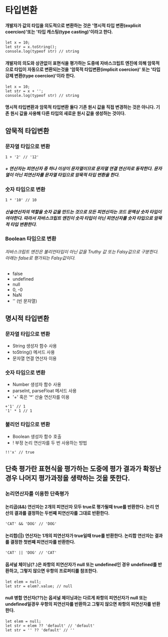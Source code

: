 # 타입변환

#### 개발자가 값의 타입을 의도적으로 변환하는 것은 '명시적 타입 변환(explicit coercion)'또는 '타입 캐스팅(type casting)'이라고 한다.

```
let x = 10;
let str = x.toString();
console.log(typeof str) // string
```

#### 개발자의 의도와 상관없이 표현식을 평가하는 도중에 자바스크립트 엔진에 의해 암묵적으로 타입이 자동으로 변환되는것을 '암묵적 타입변환(implicit coercion)' 또는 '타입 강제 변환(type coercion)'이라 한다.

```
let x = 10;
let str = x + '';
console.log(typeof str) // string
```

#### 명시적 타입변환과 암묵적 타입변환 둘다 기존 원시 값을 직접 변경하는 것은 아니다. 기존 원시 값을 사용해 다른 타입의 새로운 원시 값을 생성하는 것이다.

## 암묵적 타입변환

### 문자열 타입으로 변환

```
1 + '2' // '12'
```

##### + 연산자는 피연산자 중 하나 이상이 문자열이므로 문자열 연결 연산자로 동작한다. 문자열이 아닌 피연산자를 문자열 타입으로 암묵적 타입 변환을 한다.

### 숫자 타입으로 변환

```
1 * '10' // 10
```

##### 산술연산자의 역할을 숫자 값을 만드는 것으로 모든 피연산자는 코드 문맥상 숫자 타입이여야한다. 따라서 자바스크립트 엔진이 숫자 타입이 아닌 피연산자를 숫자 타입으로 암묵적 타입 변환한다.

### Boolean 타입으로 변환

###### 자바스크립트 엔진은 불리언타입이 아닌 값을 Truthy 값 또는 Falsy값으로 구분한다. 아래는 false로 평가되는 Falsy값이다.

- false
- undefined
- null
- 0, -0
- NaN
- '' (빈 문자열)

## 명시적 타입변환

### 문자열 타입으로 변환

- String 생성자 함수 사용
- toString() 메서드 사용
- 문자열 연결 연산자 이용

### 숫자 타입으로 변환

- Number 생성자 함수 사용
- parseInt, parseFloat 메서드 사용
- '+' 혹은 '\*' 산술 연산자를 이용

```
+'1' // 1
'1' * 1 // 1
```

### 불리언 타입으로 변환

- Boolean 생성자 함수 호출
- ! 부정 논리 연산자를 두 번 사용하는 방법

```
!!'x' // true
```

## 단축 평가란 표현식을 평가하는 도중에 평가 결과가 확정난 경우 나머지 평가과정을 생략하는 것을 뜻한다.

### 논리연산자를 이용한 단축평가

#### 논리곱(&&) 연산자는 2개의 피연산자 모두 true로 평가될때 true를 반환한다. 논리 연산의 결과를 결정하는 두번째 피연산자를 그대로 반환한다.

```
'CAT' && 'DOG' // 'DOG'
```

#### 논리합(||) 연산자는 1개의 피연산자가 true일때 true를 반환한다. 논리합 연산자는 결과를 결정한 첫번째 피연산자를 반환한다.

```
'CAT' || 'DOG' // 'CAT'
```

#### 옵셔널 체이닝(?.)은 좌항의 피연산자가 null 또는 undefined인 경우 undefined를 반환하고, 그렇지 않으면 우항의 프로퍼티를 참조한다.

```
let elem = null;
let str = elem?.value; // null
```

#### null 병합 연산자(??)는 옵셔널 체이닝과는 다르게 좌항의 피연산자가 null 또는 undefined일경우 우항의 피연산자를 반환하고 그렇지 않으면 좌항의 피연산자를 반환한다.

```
let elem = null;
let str = elem ?? 'default' // 'default'
let str = '' ?? 'default' // ''
```

